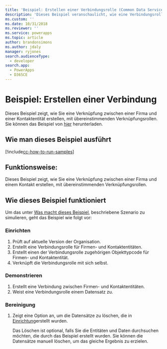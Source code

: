 ```yaml
---
title: 'Beispiel: Erstellen einer Verbindungsrolle (Common Data Service for Apps) | MicrosoftDocs'
description: 'Dieses Beispiel veranschaulicht, wie eine Verbindungsrolle erstellt wird.'
ms.custom: ''
ms.date: 10/31/2018
ms.reviewer: ''
ms.service: powerapps
ms.topic: article
author: brandonsimons
ms.author: jdaly
manager: ryjones
search.audienceType:
  - developer
search.app:
  - PowerApps
  - D365CE
---
```

# <a name="sample-create-a-connection"></a>Beispiel: Erstellen einer Verbindung

Dieses Beispiel zeigt, wie Sie eine Verknüpfung zwischen einer Firma und einer Kontaktentität erstellen, mit übereinstimmenden Verknüpfungsrollen. Sie können das Beispiel von [hier](https://github.com/Microsoft/PowerApps-Samples/tree/master/cds/orgsvc/C%23/ConnectionEarlyBound) herunterladen. 
  
## <a name="how-to-run-this-sample"></a>Wie man dieses Beispiel ausführt

[!include[cc-how-to-run-samples](../../includes/cc-how-to-run-samples.md)]

## <a name="what-this-sample-does"></a>Funktionsweise:

Dieses Beispiel zeigt, wie Sie eine Verknüpfung zwischen einer Firma und einem Kontakt erstellen, mit übereinstimmenden Verknüpfungsrollen.  

## <a name="how-this-sample-works"></a>Wie dieses Beispiel funktioniert

Um das unter [Was macht dieses Beispiel](#what-this-sample-does), beschriebene Szenario zu simulieren, geht das Beispiel wie folgt vor:

### <a name="setup"></a>Einrichten

1. Prüft auf aktuelle Version der Organisation.
2. Erstellt eine Verbindungsrolle für Firmen- und Kontaktentitäten.
3. Erstellt einen der Verbindungsrolle zugehörigen Objekttypcode für Firmen- und Kontaktentität.
4. Verknüpft die Verbindungsrolle mit sich selbst.

### <a name="demonstrate"></a>Demonstrieren

1. Erstellt eine Verbindung zwischen Firmen- und Kontaktentitäten. 
2. Weist eine Verbindungsrolle einem Datensatz zu.

### <a name="clean-up"></a>Bereinigung

1. Zeigt eine Option an, um die Datensätze zu löschen, die in [Einrichtung](#setup)erstellt wurden.

    Das Löschen ist optional, falls Sie die Entitäten und Daten durchsuchen möchten, die durch das Beispiel erstellt wurden. Sie können die Datensätze manuell löschen, um das gleiche Ergebnis zu erzielen.
